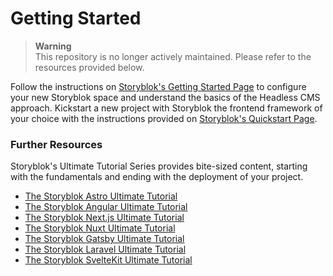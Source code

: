 # Getting Started

> **Warning**  
> This repository is no longer actively maintained. Please refer to the resources provided below.

Follow the instructions on [Storyblok's Getting Started Page](https://www.storyblok.com/docs/guide/getting-started) to configure your new Storyblok space and understand the basics of the Headless CMS approach.
Kickstart a new project with Storyblok the frontend framework of your choice with the instructions provided on [Storyblok's Quickstart Page](https://www.storyblok.com/technologies).

### Further Resources

Storyblok's Ultimate Tutorial Series provides bite-sized content, starting with the fundamentals and ending with the deployment of your project.

- [The Storyblok Astro Ultimate Tutorial](https://www.storyblok.com/tp/the-storyblok-astro-ultimate-tutorial)
- [The Storyblok Angular Ultimate Tutorial](https://www.storyblok.com/tp/the-storyblok-angular-ultimate-tutorial)
- [The Storyblok Next.js Ultimate Tutorial](https://www.storyblok.com/tp/nextjs-headless-cms-ultimate-tutorial)
- [The Storyblok Nuxt Ultimate Tutorial](https://www.storyblok.com/tp/storyblok-nuxt-ultimate-tutorial)
- [The Storyblok Gatsby Ultimate Tutorial](https://www.storyblok.com/tp/storyblok-gatsby-ultimate-tutorial)
- [The Storyblok Laravel Ultimate Tutorial](https://www.storyblok.com/tp/storyblok-laravel-ultimate-tutorial)
- [The Storyblok SvelteKit Ultimate Tutorial](https://www.storyblok.com/tp/the-storyblok-sveltekit-ultimate-tutorial)

